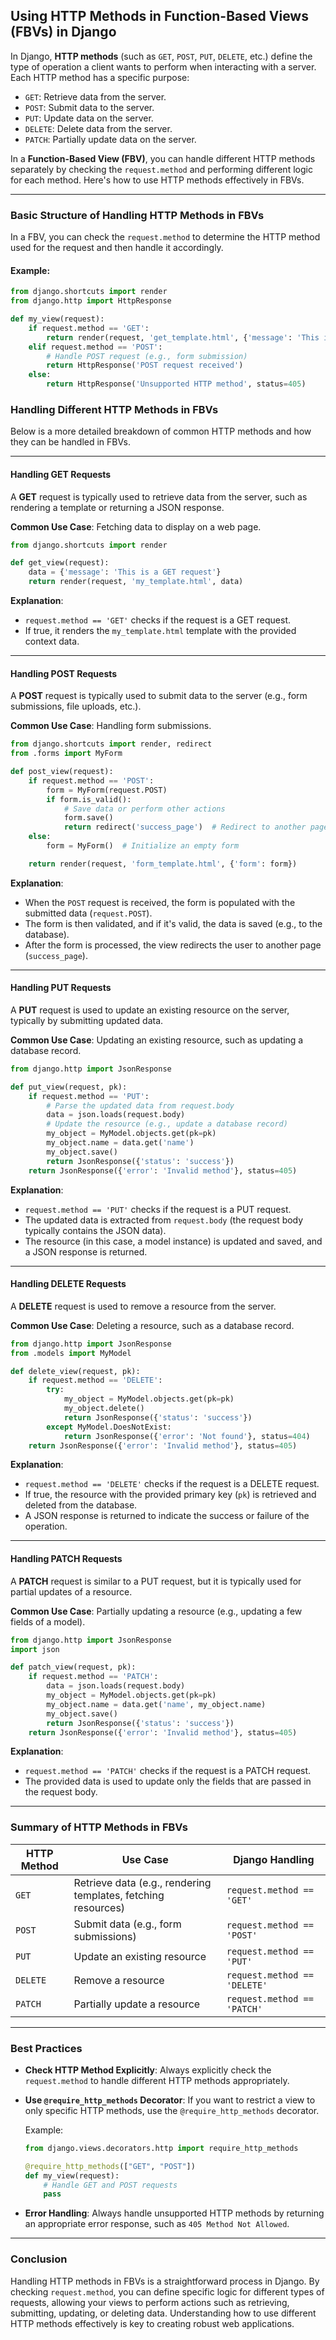 ## Using HTTP Methods in Function-Based Views (FBVs) in Django

In Django, **HTTP methods** (such as `GET`, `POST`, `PUT`, `DELETE`, etc.) define the type of operation a client wants to perform when interacting with a server. Each HTTP method has a specific purpose:

- `GET`: Retrieve data from the server.
- `POST`: Submit data to the server.
- `PUT`: Update data on the server.
- `DELETE`: Delete data from the server.
- `PATCH`: Partially update data on the server.

In a **Function-Based View (FBV)**, you can handle different HTTP methods separately by checking the `request.method` and performing different logic for each method. Here's how to use HTTP methods effectively in FBVs.

---

### **Basic Structure of Handling HTTP Methods in FBVs**

In a FBV, you can check the `request.method` to determine the HTTP method used for the request and then handle it accordingly.

#### Example:

```python
from django.shortcuts import render
from django.http import HttpResponse

def my_view(request):
    if request.method == 'GET':
        return render(request, 'get_template.html', {'message': 'This is a GET request'})
    elif request.method == 'POST':
        # Handle POST request (e.g., form submission)
        return HttpResponse('POST request received')
    else:
        return HttpResponse('Unsupported HTTP method', status=405)
```

### **Handling Different HTTP Methods in FBVs**

Below is a more detailed breakdown of common HTTP methods and how they can be handled in FBVs.

---

#### **Handling GET Requests**

A **GET** request is typically used to retrieve data from the server, such as rendering a template or returning a JSON response.

**Common Use Case**: Fetching data to display on a web page.

```python
from django.shortcuts import render

def get_view(request):
    data = {'message': 'This is a GET request'}
    return render(request, 'my_template.html', data)
```

**Explanation**:
- `request.method == 'GET'` checks if the request is a GET request.
- If true, it renders the `my_template.html` template with the provided context data.

---

#### **Handling POST Requests**

A **POST** request is typically used to submit data to the server (e.g., form submissions, file uploads, etc.).

**Common Use Case**: Handling form submissions.

```python
from django.shortcuts import render, redirect
from .forms import MyForm

def post_view(request):
    if request.method == 'POST':
        form = MyForm(request.POST)
        if form.is_valid():
            # Save data or perform other actions
            form.save()
            return redirect('success_page')  # Redirect to another page on success
    else:
        form = MyForm()  # Initialize an empty form

    return render(request, 'form_template.html', {'form': form})
```

**Explanation**:
- When the `POST` request is received, the form is populated with the submitted data (`request.POST`).
- The form is then validated, and if it's valid, the data is saved (e.g., to the database).
- After the form is processed, the view redirects the user to another page (`success_page`).

---

#### **Handling PUT Requests**

A **PUT** request is used to update an existing resource on the server, typically by submitting updated data.

**Common Use Case**: Updating an existing resource, such as updating a database record.

```python
from django.http import JsonResponse

def put_view(request, pk):
    if request.method == 'PUT':
        # Parse the updated data from request.body
        data = json.loads(request.body)
        # Update the resource (e.g., update a database record)
        my_object = MyModel.objects.get(pk=pk)
        my_object.name = data.get('name')
        my_object.save()
        return JsonResponse({'status': 'success'})
    return JsonResponse({'error': 'Invalid method'}, status=405)
```

**Explanation**:
- `request.method == 'PUT'` checks if the request is a PUT request.
- The updated data is extracted from `request.body` (the request body typically contains the JSON data).
- The resource (in this case, a model instance) is updated and saved, and a JSON response is returned.

---

#### **Handling DELETE Requests**

A **DELETE** request is used to remove a resource from the server.

**Common Use Case**: Deleting a resource, such as a database record.

```python
from django.http import JsonResponse
from .models import MyModel

def delete_view(request, pk):
    if request.method == 'DELETE':
        try:
            my_object = MyModel.objects.get(pk=pk)
            my_object.delete()
            return JsonResponse({'status': 'success'})
        except MyModel.DoesNotExist:
            return JsonResponse({'error': 'Not found'}, status=404)
    return JsonResponse({'error': 'Invalid method'}, status=405)
```

**Explanation**:
- `request.method == 'DELETE'` checks if the request is a DELETE request.
- If true, the resource with the provided primary key (`pk`) is retrieved and deleted from the database.
- A JSON response is returned to indicate the success or failure of the operation.

---

#### **Handling PATCH Requests**

A **PATCH** request is similar to a PUT request, but it is typically used for partial updates of a resource.

**Common Use Case**: Partially updating a resource (e.g., updating a few fields of a model).

```python
from django.http import JsonResponse
import json

def patch_view(request, pk):
    if request.method == 'PATCH':
        data = json.loads(request.body)
        my_object = MyModel.objects.get(pk=pk)
        my_object.name = data.get('name', my_object.name)
        my_object.save()
        return JsonResponse({'status': 'success'})
    return JsonResponse({'error': 'Invalid method'}, status=405)
```

**Explanation**:
- `request.method == 'PATCH'` checks if the request is a PATCH request.
- The provided data is used to update only the fields that are passed in the request body.

---

### **Summary of HTTP Methods in FBVs**

| **HTTP Method** | **Use Case**                                            | **Django Handling**                                  |
|-----------------|---------------------------------------------------------|------------------------------------------------------|
| `GET`           | Retrieve data (e.g., rendering templates, fetching resources) | `request.method == 'GET'`                            |
| `POST`          | Submit data (e.g., form submissions)                    | `request.method == 'POST'`                           |
| `PUT`           | Update an existing resource                            | `request.method == 'PUT'`                            |
| `DELETE`        | Remove a resource                                      | `request.method == 'DELETE'`                         |
| `PATCH`         | Partially update a resource                            | `request.method == 'PATCH'`                          |

---

### **Best Practices**

- **Check HTTP Method Explicitly**: Always explicitly check the `request.method` to handle different HTTP methods appropriately.
- **Use `@require_http_methods` Decorator**: If you want to restrict a view to only specific HTTP methods, use the `@require_http_methods` decorator.

  Example:

  ```python
  from django.views.decorators.http import require_http_methods

  @require_http_methods(["GET", "POST"])
  def my_view(request):
      # Handle GET and POST requests
      pass
  ```

- **Error Handling**: Always handle unsupported HTTP methods by returning an appropriate error response, such as `405 Method Not Allowed`.

---

###  **Conclusion**

Handling HTTP methods in FBVs is a straightforward process in Django. By checking `request.method`, you can define specific logic for different types of requests, allowing your views to perform actions such as retrieving, submitting, updating, or deleting data. Understanding how to use different HTTP methods effectively is key to creating robust web applications.